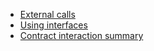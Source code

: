 
- [External calls](./External%20calls.md)
- [Using interfaces](./Using%20interfaces.md)
- [Contract interaction summary](./Contract%20interaction%20summary.md)